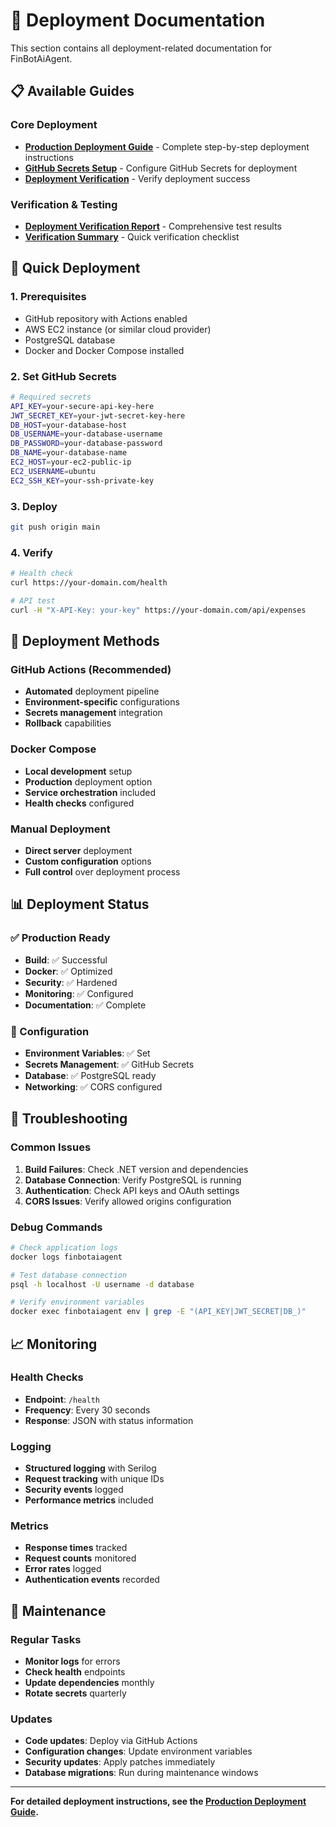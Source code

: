 # 🚀 Deployment Documentation

This section contains all deployment-related documentation for FinBotAiAgent.

## 📋 Available Guides

### **Core Deployment**
- [**Production Deployment Guide**](PRODUCTION_DEPLOYMENT_GUIDE.md) - Complete step-by-step deployment instructions
- [**GitHub Secrets Setup**](GITHUB_SECRETS_SETUP.md) - Configure GitHub Secrets for deployment
- [**Deployment Verification**](DEPLOYMENT_VERIFICATION.md) - Verify deployment success

### **Verification & Testing**
- [**Deployment Verification Report**](DEPLOYMENT_VERIFICATION_REPORT.md) - Comprehensive test results
- [**Verification Summary**](VERIFICATION_SUMMARY.md) - Quick verification checklist

## 🎯 Quick Deployment

### **1. Prerequisites**
- GitHub repository with Actions enabled
- AWS EC2 instance (or similar cloud provider)
- PostgreSQL database
- Docker and Docker Compose installed

### **2. Set GitHub Secrets**
```bash
# Required secrets
API_KEY=your-secure-api-key-here
JWT_SECRET_KEY=your-jwt-secret-key-here
DB_HOST=your-database-host
DB_USERNAME=your-database-username
DB_PASSWORD=your-database-password
DB_NAME=your-database-name
EC2_HOST=your-ec2-public-ip
EC2_USERNAME=ubuntu
EC2_SSH_KEY=your-ssh-private-key
```

### **3. Deploy**
```bash
git push origin main
```

### **4. Verify**
```bash
# Health check
curl https://your-domain.com/health

# API test
curl -H "X-API-Key: your-key" https://your-domain.com/api/expenses
```

## 🔧 Deployment Methods

### **GitHub Actions (Recommended)**
- **Automated** deployment pipeline
- **Environment-specific** configurations
- **Secrets management** integration
- **Rollback** capabilities

### **Docker Compose**
- **Local development** setup
- **Production** deployment option
- **Service orchestration** included
- **Health checks** configured

### **Manual Deployment**
- **Direct server** deployment
- **Custom configuration** options
- **Full control** over deployment process

## 📊 Deployment Status

### **✅ Production Ready**
- **Build**: ✅ Successful
- **Docker**: ✅ Optimized
- **Security**: ✅ Hardened
- **Monitoring**: ✅ Configured
- **Documentation**: ✅ Complete

### **🔧 Configuration**
- **Environment Variables**: ✅ Set
- **Secrets Management**: ✅ GitHub Secrets
- **Database**: ✅ PostgreSQL ready
- **Networking**: ✅ CORS configured

## 🚨 Troubleshooting

### **Common Issues**
1. **Build Failures**: Check .NET version and dependencies
2. **Database Connection**: Verify PostgreSQL is running
3. **Authentication**: Check API keys and OAuth settings
4. **CORS Issues**: Verify allowed origins configuration

### **Debug Commands**
```bash
# Check application logs
docker logs finbotaiagent

# Test database connection
psql -h localhost -U username -d database

# Verify environment variables
docker exec finbotaiagent env | grep -E "(API_KEY|JWT_SECRET|DB_)"
```

## 📈 Monitoring

### **Health Checks**
- **Endpoint**: `/health`
- **Frequency**: Every 30 seconds
- **Response**: JSON with status information

### **Logging**
- **Structured logging** with Serilog
- **Request tracking** with unique IDs
- **Security events** logged
- **Performance metrics** included

### **Metrics**
- **Response times** tracked
- **Request counts** monitored
- **Error rates** logged
- **Authentication events** recorded

## 🔄 Maintenance

### **Regular Tasks**
- **Monitor logs** for errors
- **Check health** endpoints
- **Update dependencies** monthly
- **Rotate secrets** quarterly

### **Updates**
- **Code updates**: Deploy via GitHub Actions
- **Configuration changes**: Update environment variables
- **Security updates**: Apply patches immediately
- **Database migrations**: Run during maintenance windows

---

**For detailed deployment instructions, see the [Production Deployment Guide](PRODUCTION_DEPLOYMENT_GUIDE.md).**
